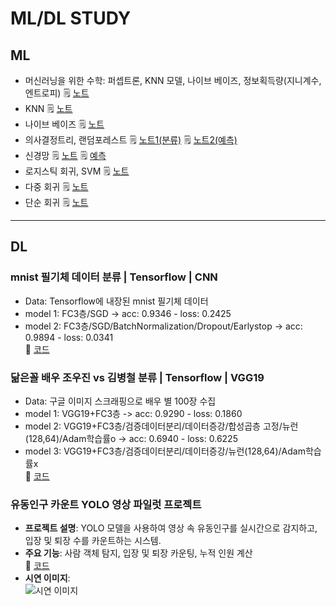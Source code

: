 # ML/DL STUDY
## ML 
- 머신러닝을 위한 수학: 퍼셉트론, KNN 모델, 나이브 베이즈, 정보획득량(지니계수, 엔트로피) 🗒️ [노트](https://changeable-yacht-8d2.notion.site/00-75cd73fc8bf24bdbbadb73a11d8c5d1c?pvs=4)
- KNN 🗒️ [노트](https://changeable-yacht-8d2.notion.site/089-1-knn-24da543dc20a46f190ae286747d749c5?pvs=4)
- 나이브 베이즈 🗒️ [노트](https://changeable-yacht-8d2.notion.site/090-2-d27890027a104351921ba695abd2c998?pvs=4)
- 의사결정트리, 랜덤포레스트 🗒️ [노트1(분류)](https://changeable-yacht-8d2.notion.site/091-3-e4b3d119dead4e788f1e02c788c98eca?pvs=4) 🗒️ [노트2(예측)](https://changeable-yacht-8d2.notion.site/097-9-2c90382113be442ea7e058773bf865da?pvs=4)
- 신경망 🗒️ [노트](https://changeable-yacht-8d2.notion.site/092-4-e3ca2e8b725f446289cc05a41dd67dd2?pvs=4) 🗒️ [예측](https://changeable-yacht-8d2.notion.site/096-8-ff86f5fde20a4b7fb2bbc1f60a6cf256?pvs=4)
- 로지스틱 회귀, SVM 🗒️ [노트](https://changeable-yacht-8d2.notion.site/093-5-813cfc3afde441eaa2b1686720f654b8?pvs=4)
- 다중 회귀 🗒️ [노트](https://changeable-yacht-8d2.notion.site/094-6-6b01fba32f1a437db984ad05de03b1ef?pvs=4)
- 단순 회귀 🗒️ [노트](https://changeable-yacht-8d2.notion.site/095-7-9f144e7ee835416e80c1634602ded779?pvs=4)

---

## DL 
### mnist 필기체 데이터 분류 | Tensorflow | CNN
- Data: Tensorflow에 내장된 mnist 필기체 데이터
- model 1: FC3층/SGD -> acc: 0.9346 - loss: 0.2425
- model 2: FC3층/SGD/BatchNormalization/Dropout/Earlystop -> acc: 0.9894 - loss: 0.0341 </br>
🔗 [코드](DL/DL_mnist_CNN.ipynb)


### 닮은꼴 배우 조우진 vs 김병철 분류 | Tensorflow | VGG19
- Data: 구글 이미지 스크래핑으로 배우 별 100장 수집
- model 1: VGG19+FC3층 -> acc: 0.9290 - loss: 0.1860
- model 2: VGG19+FC3층/검증데이터분리/데이터증강/합성곱층 고정/뉴런(128,64)/Adam학습률o -> acc: 0.6940 - loss: 0.6225
- model 3: VGG19+FC3층/검증데이터분리/데이터증강/뉴런(128,64)/Adam학습률x </br>
🔗 [코드]()


### 유동인구 카운트 YOLO 영상 파일럿 프로젝트
- **프로젝트 설명**: YOLO 모델을 사용하여 영상 속 유동인구를 실시간으로 감지하고, 입장 및 퇴장 수를 카운트하는 시스템.
- **주요 기능**: 사람 객체 탐지, 입장 및 퇴장 카운팅, 누적 인원 계산 </br>
🔗 [코드](https://colab.research.google.com/drive/1g1eJ_ly3gkeQ5JVrr_86XQi1GimkRnyH?usp=sharing)
- **시연 이미지**:  
![시연 이미지](https://github.com/goguma999/pilot/blob/main/count/sjk.jpg?raw=true)



